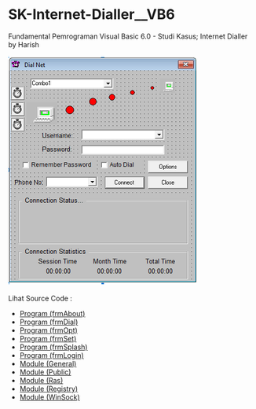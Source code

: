 # SK-Internet-Dialler__VB6
Fundamental Pemrograman Visual Basic 6.0 - Studi Kasus; Internet Dialler by Harish<br><br>
<img src="https://github.com/RizkyKhapidsyah/SK-Internet-Dialler__VB6/blob/main/result/001.PNG"><br><br>
Lihat Source Code : <br>
- <a href="https://github.com/RizkyKhapidsyah/SK-Internet-Dialler__VB6/blob/main/frmAbout.frm">Program (frmAbout)</a><br>
- <a href="https://github.com/RizkyKhapidsyah/SK-Internet-Dialler__VB6/blob/main/FRMM.FRM">Program (frmDial)</a><br>
- <a href="https://github.com/RizkyKhapidsyah/SK-Internet-Dialler__VB6/blob/main/frmopt.frm">Program (frmOpt)</a><br>
- <a href="https://github.com/RizkyKhapidsyah/SK-Internet-Dialler__VB6/blob/main/frmset.frm">Program (frmSet)</a><br>
- <a href="https://github.com/RizkyKhapidsyah/SK-Internet-Dialler__VB6/blob/main/frmSplash.frm">Program (frmSplash)</a><br>
- <a href="https://github.com/RizkyKhapidsyah/SK-Internet-Dialler__VB6/blob/main/frmLogin.frm">Program (frmLogin)</a><br>
- <a href="https://github.com/RizkyKhapidsyah/SK-Internet-Dialler__VB6/blob/main/General.bas">Module (General)</a><br>
- <a href="https://github.com/RizkyKhapidsyah/SK-Internet-Dialler__VB6/blob/main/Public.bas">Module (Public)</a><br>
- <a href="https://github.com/RizkyKhapidsyah/SK-Internet-Dialler__VB6/blob/main/Ras.bas">Module (Ras)</a><br>
- <a href="https://github.com/RizkyKhapidsyah/SK-Internet-Dialler__VB6/blob/main/Registry.bas">Module (Registry)</a><br>
- <a href="https://github.com/RizkyKhapidsyah/SK-Internet-Dialler__VB6/blob/main/WinSock.bas">Module (WinSock)</a>
